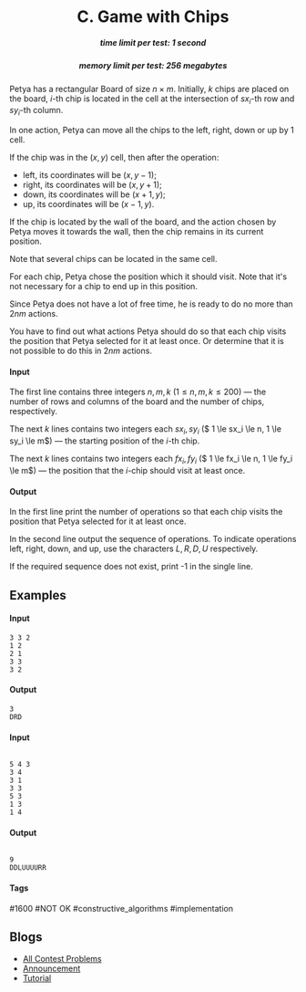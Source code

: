 <h1 style='text-align: center;'> C. Game with Chips</h1>

<h5 style='text-align: center;'>time limit per test: 1 second</h5>
<h5 style='text-align: center;'>memory limit per test: 256 megabytes</h5>

Petya has a rectangular Board of size $n \times m$. Initially, $k$ chips are placed on the board, $i$-th chip is located in the cell at the intersection of $sx_i$-th row and $sy_i$-th column.

In one action, Petya can move all the chips to the left, right, down or up by $1$ cell.

If the chip was in the $(x, y)$ cell, then after the operation: 

* left, its coordinates will be $(x, y - 1)$;
* right, its coordinates will be $(x, y + 1)$;
* down, its coordinates will be $(x + 1, y)$;
* up, its coordinates will be $(x - 1, y)$.

If the chip is located by the wall of the board, and the action chosen by Petya moves it towards the wall, then the chip remains in its current position.

Note that several chips can be located in the same cell.

For each chip, Petya chose the position which it should visit. Note that it's not necessary for a chip to end up in this position.

Since Petya does not have a lot of free time, he is ready to do no more than $2nm$ actions.

You have to find out what actions Petya should do so that each chip visits the position that Petya selected for it at least once. Or determine that it is not possible to do this in $2nm$ actions.

#### Input

The first line contains three integers $n, m, k$ ($1 \le n, m, k \le 200$) — the number of rows and columns of the board and the number of chips, respectively.

The next $k$ lines contains two integers each $sx_i, sy_i$ ($ 1 \le sx_i \le n, 1 \le sy_i \le m$) — the starting position of the $i$-th chip.

The next $k$ lines contains two integers each $fx_i, fy_i$ ($ 1 \le fx_i \le n, 1 \le fy_i \le m$) — the position that the $i$-chip should visit at least once.

#### Output

In the first line print the number of operations so that each chip visits the position that Petya selected for it at least once.

In the second line output the sequence of operations. To indicate operations left, right, down, and up, use the characters $L, R, D, U$ respectively.

If the required sequence does not exist, print -1 in the single line.

## Examples

#### Input


```text
3 3 2
1 2
2 1
3 3
3 2
```
#### Output


```text
3
DRD
```
#### Input

```text

5 4 3
3 4
3 1
3 3
5 3
1 3
1 4

```
#### Output


```text

9
DDLUUUURR
```


#### Tags 

#1600 #NOT OK #constructive_algorithms #implementation 

## Blogs
- [All Contest Problems](../Educational_Codeforces_Round_84_(Rated_for_Div._2).md)
- [Announcement](../blogs/Announcement.md)
- [Tutorial](../blogs/Tutorial.md)

